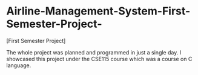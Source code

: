 # Airline-Management-System-First-Semester-Project-
[First Semester Project]

The whole project was planned and programmed in just a single day.  I showcased this project under the CSE115 course which was a course on C language.
